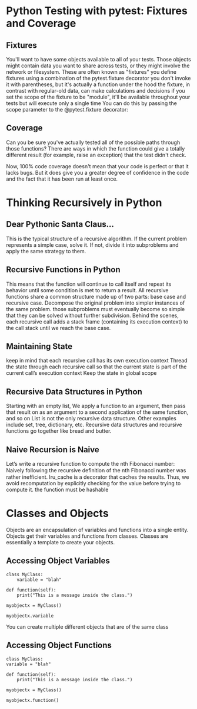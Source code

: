 # Python Testing with pytest: Fixtures and Coverage
## Fixtures
You'll want to have some objects available to all of your tests.
Those objects might contain data you want to share across tests, or they might involve the network or filesystem. 
These are often known as "fixtures" 
you define fixtures using a combination of the pytest.fixture decorator
you don't invoke it with parentheses, but it's actually a function under the hood
the fixture, in contrast with regular-old data, can make calculations and decisions
if you set the scope of the fixture to be "module", it'll be available throughout your tests but will execute only a single time
You can do this by passing the scope parameter to the @pytest.fixture decorator:
## Coverage
Can you be sure you've actually tested all of the possible paths through those functions?
There are ways in which the function could give a totally different result (for example, raise an exception) that the test didn't check.

Now, 100% code coverage doesn't mean that your code is perfect or that it lacks bugs. But it does give you a greater degree of confidence in the code and the fact that it has been run at least once.

# Thinking Recursively in Python
## Dear Pythonic Santa Claus…
This is the typical structure of a recursive algorithm. If the current problem represents a simple case, solve it. If not, divide it into subproblems and apply the same strategy to them.
## Recursive Functions in Python
This means that the function will continue to call itself and repeat its behavior until some condition is met to return a result.
All recursive functions share a common structure made up of two parts: base case and recursive case.
Decompose the original problem into simpler instances of the same problem.
those subproblems must eventually become so simple that they can be solved without further subdivision. 
Behind the scenes, each recursive call adds a stack frame (containing its execution context) to the call stack until we reach the base case. 
## Maintaining State
keep in mind that each recursive call has its own execution context
Thread the state through each recursive call so that the current state is part of the current call’s execution context
Keep the state in global scope
## Recursive Data Structures in Python
Starting with an empty list, We apply a function to an argument, then pass that result on as an argument to a second application of the same function, and so on
List is not the only recursive data structure. Other examples include set, tree, dictionary, etc.
Recursive data structures and recursive functions go together like bread and butter. 
## Naive Recursion is Naive
Let’s write a recursive function to compute the nth Fibonacci number:
Naively following the recursive deﬁnition of the nth Fibonacci number was rather inefficient.
lru_cache is a decorator that caches the results. Thus, we avoid recomputation by explicitly checking for the value before trying to compute it.
the function must be hashable

# Classes and Objects
Objects are an encapsulation of variables and functions into a single entity.
Objects get their variables and functions from classes.
Classes are essentially a template to create your objects.
## Accessing Object Variables
    class MyClass:
        variable = "blah"

    def function(self):
        print("This is a message inside the class.")

    myobjectx = MyClass()

    myobjectx.variable
You can create multiple different objects that are of the same class
## Accessing Object Functions
    class MyClass:
    variable = "blah"

    def function(self):
        print("This is a message inside the class.")

    myobjectx = MyClass()

    myobjectx.function()
